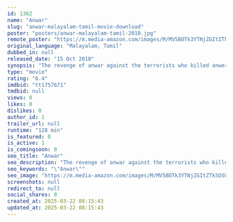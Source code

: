 ```yaml
---
id: 1362
name: "Anwar"
slug: "anwar-malayalam-tamil-movie-download"
poster: "posters/anwar-malayalam-tamil-2010.jpg"
remote_poster: "https://m.media-amazon.com/images/M/MV5BOTk3YTNjZGItZTk5OS00YTgyLWE1M2MtYTQ3MDM3YTU0NWQ4XkEyXkFqcGdeQXVyMjkxNzQ1NDI@._V1_SX300.jpg"
original_language: "Malayalam, Tamil"
dubbed_in: null
released_date: "15 Oct 2010"
synopsis: "The revenge of anwar against the terrorists who killed anwer's family in a bomb blast. After the Blast anwar plan a secrete mission to find the faces behind the Blast."
type: "movie"
rating: "6.4"
imdbid: "tt1757671"
tmdbid: null
views: 0
likes: 0
dislikes: 0
author_id: 1
trailer_url: null
runtime: "128 min"
is_featured: 0
is_active: 1
is_comingsoon: 0
seo_title: "Anwar"
seo_description: "The revenge of anwar against the terrorists who killed anwer's family in a bomb blast. After the Blast anwar plan a secrete mission to find the faces behind the Blast."
seo_keywords: "\"Anwar\""
seo_image: "https://m.media-amazon.com/images/M/MV5BOTk3YTNjZGItZTk5OS00YTgyLWE1M2MtYTQ3MDM3YTU0NWQ4XkEyXkFqcGdeQXVyMjkxNzQ1NDI@._V1_SX300.jpg"
screenshots: null
redirect_to: null
social_shares: 0
created_at: 2025-03-22 08:15:43
updated_at: 2025-03-22 08:15:43
---
```


